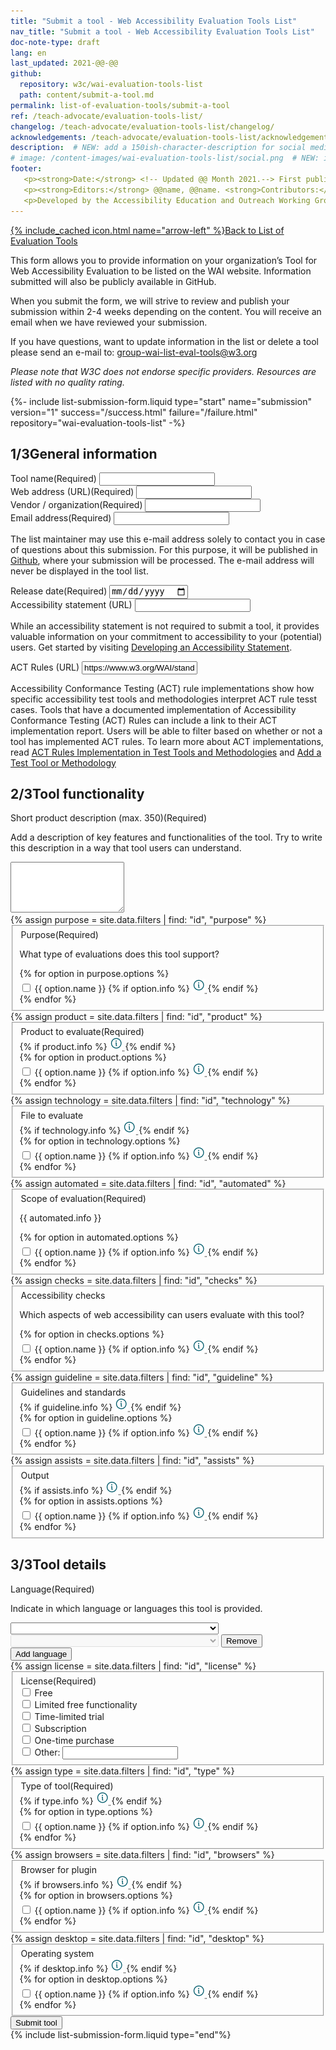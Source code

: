 ```yaml
---
title: "Submit a tool - Web Accessibility Evaluation Tools List"
nav_title: "Submit a tool - Web Accessibility Evaluation Tools List"
doc-note-type: draft
lang: en   
last_updated: 2021-@@-@@
github:
  repository: w3c/wai-evaluation-tools-list
  path: content/submit-a-tool.md
permalink: list-of-evaluation-tools/submit-a-tool
ref: /teach-advocate/evaluation-tools-list/
changelog: /teach-advocate/evaluation-tools-list/changelog/
acknowledgements: /teach-advocate/evaluation-tools-list/acknowledgements/
description:  # NEW: add a 150ish-character-description for social media   # translate the description
# image: /content-images/wai-evaluation-tools-list/social.png  # NEW: image for social media (leave commented out if we don't have a specific one for this reource)
footer: 
   <p><strong>Date:</strong> <!-- Updated @@ Month 2021.--> First published Month 20@@. CHANGELOG.</p>
   <p><strong>Editors:</strong> @@name, @@name. <strong>Contributors:</strong> @@name, @@name, and <a href="https://www.w3.org/groups/wg/eowg/participants">participants of the EOWG</a>. ACKNOWLEDGEMENTS lists contributors and credits.</p>
   <p>Developed by the Accessibility Education and Outreach Working Group (<a href="http://www.w3.org/WAI/EO/">EOWG</a>). Developed as part of the <a href="https://www.w3.org/WAI/about/projects/wai-coop/">WAI-CooP project</a>, co-funded by the European Commission.</p>
---
```

<!-- markdownlint-disable no-inline-html -->

<div style="grid-column: 4 / span 4">

<style>
{% include css/styles.css %}
main > header { grid-column: 4 / span 4; }
</style>

<div class="submission-header">
  <a href="../list-of-evaluation-tools/" class="backtolist">{% include_cached icon.html name="arrow-left" %}Back to List of Evaluation Tools</a>
  <p>
    This form allows you to provide information on your organization’s Tool for Web Accessibility Evaluation to be listed on the WAI website. Information submitted will also be publicly available in GitHub.
  </p>
  <p>
    When you submit the form, we will strive to review and publish your submission within 2-4 weeks depending on the content. You will receive an email when we have reviewed your submission.
  </p>
  <p>
    If you have questions, want to update information in the list or delete a tool please send an e-mail to: <a href="mailto:group-wai-list-eval-tools@w3.org">group-wai-list-eval-tools@w3.org</a> 
  </p>
  <p>
    <i>Please note that W3C does not endorse specific providers. Resources are listed with no quality rating.</i>
  </p>
  
</div>

{%- include list-submission-form.liquid type="start"
                                   name="submission"
                                   version="1"
                                   success="/success.html"
                                   failure="/failure.html"
                                   repository="wai-evaluation-tools-list" -%}


<div class="submission-form">
  <h2 id="general-information"><span>1/3</span>General information</h2>

  <div class="field">
      <label for="title" class="label-input">Tool name<span>(Required)</span></label>
      <input type="text" id="title" name="title" required>
  </div>
  <div class="field">
      <label for="website" class="label-input">Web address (URL)<span>(Required)</span></label>
      <input type="url" id="website" name="website" required>
  </div>
  <div class="field">
      <label for="provider" class="label-input">Vendor / organization<span>(Required)</span></label>
      <input type="text" id="provider" name="provider" required>
  </div>
  <div class="field">
      <label for="contact" class="label-input">Email address<span>(Required)</span></label>
      <input type="email" id="contact" name="contact" required>
      <p class="subfieldtext"> 
        The list maintainer may use this e-mail address solely to contact you in case of questions about this submission.  For this purpose, it will be published in <a href="https://github.com/w3c/wai-evaluation-tools-list/pulls" target="_blank">Github</a>, where your submission will be processed. The e-mail address will never be displayed in the tool list.
      </p>
  </div>
  <div class="field">
      <label for="release" class="label-input">Release date<span>(Required)</span></label>
      <input type="date" id="release" name="release" required>
  </div>
  <div class="field" style="display: none;">
      <label for="update" class="label-input">Date of most recent update<span>(Required)</span></label>
      <input type="date" id="update" name="update" required>
  </div>
  <div class="field">
      <label for="a11yloc" class="label-input">Accessibility statement (URL)</label>
      <input type="url" id="a11yloc" name="a11yloc">
      <p class="subfieldtext"> 
        While an accessibility statement is not required to submit a tool, it provides valuable information on your commitment to accessibility to your (potential) users. Get started by visiting <a href="https://www.w3.org/WAI/planning/statements/" target="_blank">Developing an Accessibility Statement</a>.
      </p>
  </div>
  <div class="field">
    <label for="actrules" class="label-input">ACT Rules (URL)</label>
    <input type="url" id="actrules" name="actrules" value="https://www.w3.org/WAI/standards-guidelines/act/implementations/">
    <p class="subfieldtext">
      Accessibility Conformance Testing (ACT) rule implementations show how specific accessibility test tools and methodologies interpret ACT rule tesst cases.
      Tools that have a documented implementation of Accessibility Conformance Testing (ACT) Rules can include a link to their ACT implementation report. Users will be able to filter based on whether or not a tool has implemented ACT rules. To learn more about ACT implementations, read <a href="https://www.w3.org/WAI/standards-guidelines/act/implementations/" target="_blank">ACT Rules Implementation in Test Tools and Methodologies</a> and <a href="https://www.w3.org/WAI/standards-guidelines/act/implementations/#add-a-tool-or-methodology">Add a Test Tool or Methodology</a>
    </p>
  </div>

  <h2 id="tool-functionality"><span>2/3</span>Tool functionality</h2>

  <div class="field" id="features">
    <label class="label specialField">Short product description (max. 350)<span>(Required)</span></label>
    <p>Add a description of key features and functionalities of the tool. Try to write this description in a way that tool users can understand.</p>
    <textarea id="features" name="features" rows="5" maxlength="350"></textarea>
<!--     <div class="line">
      <label for="tool-feature_1" class="label-input"></label>
      <input type="text" name="features[]" id="feature_1" class="select-form" required>
    </div>
    <div class="proto">
      <label for="tool-feature_[n]" class="label-input"></label>
      <input type="text" name="features[]" id="feature_[n]" class="select-form" disabled> 
      <button aria-label="Remove feature" type="button" class="remove_line">Remove</button>
    </div>
    <button type="button" class="add_line small">Add feature</button> -->
    <!-- <button type="button" class="remove_line small" disabled>Remove last feature</button> -->
  </div>
  {% assign purpose = site.data.filters | find: "id", "purpose" %}
  <fieldset class="field" id="purpose">
      <div class="fieldheader">
        <legend for="tool-purpose" class="label-input">Purpose<span class="short-sub">(Required)</span></legend>
      </div>
      <p>What type of evaluations does this tool support?</p>
      <div class="field-group">
        {% for option in purpose.options %}
          <div class="radio-field">
            <input type="checkbox" name="purpose[]" id="tool-purpose-{{ option.id }}" value="{{ option.name }}" group="purpose" required>
            <label for="tool-purpose-{{ option.id }}">{{ option.name }}</label>
            {% if option.info %}
              <abbr title="{{ option.info }}" class="toggletip-container">
                  <img alt="{{ option.info }}" tabindex="0" data-toggletip-content="{{ option.info }}" src="/content-images/wai-evaluation-tools-list/info.png" />
                  <span class="toggletip-span-inline" role="status"></span>
              </abbr>
            {% endif %}
          </div>
        {% endfor %}
      </div>
  </fieldset>
  {% assign product = site.data.filters | find: "id", "product" %}
  <fieldset class="field" id="product">
      <div class="fieldheader">
        <legend for="tool-product" class="label-input">Product to evaluate<span class="short-sub">(Required)</span></legend>
        {% if product.info %}
          <abbr title="{{ product.info }}" class="toggletip-container">
              <img alt="{{ product.info }}" tabindex="0" data-toggletip-content="{{ product.info }}" src="/content-images/wai-evaluation-tools-list/info.png" />
              <span class="toggletip-span" role="status"></span>
          </abbr>
        {% endif %}
      </div>
      <div class="field-group">
        {% for option in product.options %}
          <div class="radio-field">
            <input type="checkbox" name="product[]" id="tool-product-{{ option.id }}" value="{{ option.name }}" group="product" required>
            <label for="tool-product-{{ option.id }}">{{ option.name }}</label>
            {% if option.info %}
              <abbr title="{{ option.info }}" class="toggletip-container">
                  <img alt="{{ option.info }}" tabindex="0" data-toggletip-content="{{ option.info }}" src="/content-images/wai-evaluation-tools-list/info.png" />
                  <span class="toggletip-span-inline" role="status"></span>
              </abbr>
            {% endif %}
          </div>
        {% endfor %}
      </div>
  </fieldset>
  {% assign technology = site.data.filters | find: "id", "technology" %}
  <fieldset class="field" id="technology">
      <div class="fieldheader">
        <legend for="tool-technology" class="label-input">File to evaluate</legend>
        {% if technology.info %}
          <abbr title="{{ technology.info }}" class="toggletip-container">
              <img alt="{{ technology.info }}" tabindex="0" data-toggletip-content="{{ technology.info }}" src="/content-images/wai-evaluation-tools-list/info.png" />
              <span class="toggletip-span" role="status"></span>
          </abbr>
        {% endif %}
      </div>
      <div class="field-group">
        {% for option in technology.options %}
          <div class="radio-field">
            <input type="checkbox" name="technology[]" id="tool-technology-{{ option.id }}" value="{{ option.name }}" group="technology">
            <label for="tool-technology-{{ option.id }}">{{ option.name }}</label>
            {% if option.info %}
              <abbr title="{{ option.info }}" class="toggletip-container">
                  <img alt="{{ option.info }}" tabindex="0" data-toggletip-content="{{ option.info }}" src="/content-images/wai-evaluation-tools-list/info.png" />
                  <span class="toggletip-span-inline" role="status"></span>
              </abbr>
            {% endif %}
          </div>
        {% endfor %}
      </div>
  </fieldset>
  {% assign automated = site.data.filters | find: "id", "automated" %}
  <fieldset class="field" id="automated">
      <div class="fieldheader">
        <legend for="tool-automated" class="label-input">Scope of evaluation<span class="short-sub">(Required)</span></legend>
        <p>{{ automated.info }}</p>
      </div>
      <div class="field-group">
        {% for option in automated.options %}
          <div class="radio-field">
            <input type="checkbox" name="automated[]" id="tool-automated-{{ option.id }}" value="{{ option.name }}" group="automated" required>
            <label for="tool-automated-{{ option.id }}">{{ option.name }}</label>
            {% if option.info %}
              <abbr title="{{ option.info }}" class="toggletip-container">
                  <img alt="{{ option.info }}" tabindex="0" data-toggletip-content="{{ option.info }}" src="/content-images/wai-evaluation-tools-list/info.png" />
                  <span class="toggletip-span-inline" role="status"></span>
              </abbr>
            {% endif %}
          </div>
        {% endfor %}
      </div>
  </fieldset>
  {% assign checks = site.data.filters | find: "id", "checks" %}
  <fieldset class="field" id="checks">
      <div class="fieldheader">
        <legend for="tool-checks" class="label-input">Accessibility checks</legend>
      </div>
      <p>Which aspects of web accessibility can users evaluate with this tool?</p>
      <div class="field-group">
        {% for option in checks.options %}
          <div class="radio-field">
            <input type="checkbox" name="checks[]" id="tool-checks-{{ option.id }}" value="{{ option.name }}" group="checks">
            <label for="tool-checks-{{ option.id }}">{{ option.name }}</label>
            {% if option.info %}
              <abbr title="{{ option.info }}" class="toggletip-container">
                  <img alt="{{ option.info }}" tabindex="0" data-toggletip-content="{{ option.info }}" src="/content-images/wai-evaluation-tools-list/info.png" />
                  <span class="toggletip-span-inline" role="status"></span>
              </abbr>
            {% endif %}
          </div>
        {% endfor %}
      </div>
  </fieldset>
  {% assign guideline = site.data.filters | find: "id", "guideline" %}
  <fieldset class="field" id="guideline">
      <div class="fieldheader">
        <legend for="tool-guideline" class="label-input">Guidelines and standards</legend>
        {% if guideline.info %}
          <abbr title="{{ guideline.info }}" class="toggletip-container">
              <img alt="{{ guideline.info }}" tabindex="0" data-toggletip-content="{{ guideline.info }}" src="/content-images/wai-evaluation-tools-list/info.png" />
              <span class="toggletip-span" role="status"></span>
          </abbr>
        {% endif %}
      </div>
      <div class="field-group">
        {% for option in guideline.options %}
          <div class="radio-field">
            <input type="checkbox" name="guideline[]" id="tool-guideline-{{ option.id }}" value="{{ option.name }}" group="guideline">
            <label for="tool-guideline-{{ option.id }}">{{ option.name }}</label>
            {% if option.info %}
              <abbr title="{{ option.info }}" class="toggletip-container">
                  <img alt="{{ option.info }}" tabindex="0" data-toggletip-content="{{ option.info }}" src="/content-images/wai-evaluation-tools-list/info.png" />
                  <span class="toggletip-span-inline" role="status"></span>
              </abbr>
            {% endif %}
          </div>
        {% endfor %}
      </div>
  </fieldset>
  {% assign assists = site.data.filters | find: "id", "assists" %}
  <fieldset class="field" id="assists">
      <div class="fieldheader">
        <legend for="tool-assists" class="label-input">Output</legend>
        {% if assists.info %}
          <abbr title="{{ assists.info }}" class="toggletip-container">
              <img alt="{{ assists.info }}" tabindex="0" data-toggletip-content="{{ assists.info }}" src="/content-images/wai-evaluation-tools-list/info.png" />
              <span class="toggletip-span" role="status"></span>
          </abbr>
        {% endif %}
      </div>
      <div class="field-group">
        {% for option in assists.options %}
          <div class="radio-field">
            <input type="checkbox" name="assists[]" id="tool-assists-{{ option.id }}" value="{{ option.name }}" group="assists">
            <label for="tool-assists-{{ option.id }}">{{ option.name }}</label>
            {% if option.info %}
              <abbr title="{{ option.info }}" class="toggletip-container">
                  <img alt="{{ option.info }}" tabindex="0" data-toggletip-content="{{ option.info }}" src="/content-images/wai-evaluation-tools-list/info.png" />
                  <span class="toggletip-span-inline" role="status"></span>
              </abbr>
            {% endif %}
          </div>
        {% endfor %}
      </div>
  </fieldset>

  <h2 id="tool-details"><span>3/3</span>Tool details</h2>
  <div class="field" id="language">
    <label class="label specialField">Language<span>(Required)</span></label>
    <p class="expl">Indicate in which language or languages this tool is provided.</p>
    <div class="line">
      <label for="tool-language_1" class="label-input"></label>
      <select name="language[]" id="language_1" class="select-form" required> 
          <option value=""></option>
          {% for language in site.data.lang %}
              <option value="{{ language[0] }}">{{ language[1].name }} ({{language[1].nativeName }})</option>
          {% endfor %}
      </select>
    </div>
    <div class="proto">
      <label for="tool-language_[n]" class="label-input"></label>
      <select name="language[]" id="language_[n]" class="select-form" disabled> 
          <option value=""></option>
          {% for language in site.data.lang %}
              <option value="{{ language[0] }}">{{ language[1].name }} ({{language[1].nativeName }})</option>
          {% endfor %}
      </select>
      <button type="button" aria-label="Remove language" class="remove_line">Remove</button>
      </div>
    <button type="button" class="add_line small">Add language</button>
    <!-- <button type="button" class="remove_line small" disabled>Remove last language</button> -->
  </div>
  {% assign license = site.data.filters | find: "id", "license" %}
 <fieldset class="field" id="license">
  <div class="field-group">
      <legend for="tool-license" class="label-input">License<span class="short-sub">(Required)</span></legend>
<!--       {% for option in license.options %}
        <div class="radio-field">
          <input type="checkbox" name="license[]" id="tool-license-{{ option.id }}" value="{{ option.name }}" required>
          <label for="tool-license-{{ option.id }}">{{ option.name }}</label>
        </div>
      {% endfor %} -->
      <div class="radio-field">
        <input type="checkbox" name="license[]" id="tool-license-free" value="Free" group="licence" required>
        <label for="tool-license-free">Free</label>
      </div>
      <div class="radio-field">
        <input type="checkbox" name="license[]" id="tool-license-limited" value="Limited free functionality" group="licence" required>
        <label for="tool-license-limited">Limited free functionality</label>
      </div>
      <div class="radio-field">
        <input type="checkbox" name="license[]" id="tool-license-time" value="Time-limited trial" group="licence" required>
        <label for="tool-license-time">Time-limited trial</label>
      </div>
      <div class="radio-field">
        <input type="checkbox" name="license[]" id="tool-license-subscription" value="Subscription" group="licence" required>
        <label for="tool-license-subscription">Subscription</label>
      </div>
      <div class="radio-field">
        <input type="checkbox" name="license[]" id="tool-license-purchase" value="One-time purchase" group="licence" required>
        <label for="tool-license-purchase">One-time purchase</label>
      </div>
      <div class="radio-field">
        <input type="checkbox" name="license[]" id="tool-license-other" class="tool-license-other-check" group="licence">
        <label for="tool-license-purchase">Other:</label>
        <input type="text" name="license[]" id="tool-license-other" class="tool-license-other-input">
      </div>
    </div>
  </fieldset>
  {% assign type = site.data.filters | find: "id", "type" %}
  <fieldset class="field" id="type">
      <div class="fieldheader">
        <legend for="tool-type" class="label-input">Type of tool<span class="short-sub">(Required)</span></legend>
        {% if type.info %}
          <abbr title="{{ type.info }}" class="toggletip-container">
              <img alt="{{ type.info }}" tabindex="0" data-toggletip-content="{{ type.info }}" src="/content-images/wai-evaluation-tools-list/info.png" />
              <span class="toggletip-span" role="status"></span>
          </abbr>
        {% endif %}
      </div>
      <div class="field-group">
        {% for option in type.options %}
          <div class="radio-field">
            <input type="checkbox" name="type[]" id="tool-type-{{ option.id }}" value="{{ option.name }}" group="type" required>
            <label for="tool-type-{{ option.id }}">{{ option.name }}</label>
            {% if option.info %}
              <abbr title="{{ option.info }}" class="toggletip-container">
                  <img alt="{{ option.info }}" tabindex="0" data-toggletip-content="{{ option.info }}" src="/content-images/wai-evaluation-tools-list/info.png" />
                  <span class="toggletip-span-inline" role="status"></span>
              </abbr>
            {% endif %}
          </div>
        {% endfor %}
      </div>
  </fieldset>
  {% assign browsers = site.data.filters | find: "id", "browsers" %}
  <fieldset class="field" id="browsers">
      <div class="fieldheader">
        <legend for="tool-browsers" class="label-input">Browser for plugin</legend>
        {% if browsers.info %}
          <abbr title="{{ browsers.info }}" class="toggletip-container">
              <img alt="{{ browsers.info }}" tabindex="0" data-toggletip-content="{{ browsers.info }}" src="/content-images/wai-evaluation-tools-list/info.png" />
              <span class="toggletip-span" role="status"></span>
          </abbr>
        {% endif %}
      </div>
      <div class="field-group">
        {% for option in browsers.options %}
          <div class="radio-field">
            <input type="checkbox" name="browsers[]" id="tool-browsers-{{ option.id }}" value="{{ option.name }}" group="browsers">
            <label for="tool-browsers-{{ option.id }}">{{ option.name }}</label>
            {% if option.info %}
              <abbr title="{{ option.info }}" class="toggletip-container">
                  <img alt="{{ option.info }}" tabindex="0" data-toggletip-content="{{ option.info }}" src="/content-images/wai-evaluation-tools-list/info.png" />
                  <span class="toggletip-span-inline" role="status"></span>
              </abbr>
            {% endif %}
          </div>
        {% endfor %}
      </div>
  </fieldset>
  {% assign desktop = site.data.filters | find: "id", "desktop" %}
  <fieldset class="field" id="desktop">
      <div class="fieldheader">
      <legend for="tool-desktop" class="label-input">Operating system</legend>
        {% if desktop.info %}
          <abbr title="{{ desktop.info }}" class="toggletip-container">
              <img alt="{{ desktop.info }}" tabindex="0" data-toggletip-content="{{ desktop.info }}" src="/content-images/wai-evaluation-tools-list/info.png" />
              <span class="toggletip-span" role="status"></span>
          </abbr>
        {% endif %}
      </div>
      <div class="field-group">
        {% for option in desktop.options %}
          <div class="radio-field">
            <input type="checkbox" name="desktop[]" id="tool-desktop-{{ option.id }}" value="{{ option.name }}" group="desktop">
            <label for="tool-desktop-{{ option.id }}">{{ option.name }}</label>
            {% if option.info %}
              <abbr title="{{ option.info }}" class="toggletip-container">
                  <img alt="{{ option.info }}" tabindex="0" data-toggletip-content="{{ option.info }}" src="/content-images/wai-evaluation-tools-list/info.png" />
                  <span class="toggletip-span-inline" role="status"></span>
              </abbr>
            {% endif %}
          </div>
        {% endfor %}
      </div>
  </fieldset>

  <div class="field">
    <button type="submit" class="submit-tool">Submit tool</button>
  </div>
</div>
{% include list-submission-form.liquid type="end"%}

<script>
{% include js/submission.js %}
</script>
